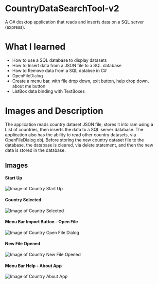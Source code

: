 # CountryDataSearchTool-v2
A C# desktop application that reads and inserts data on a SQL server (express).

# What I learned
* How to use a SQL database to display datasets
* How to Insert data from a JSON file to a SQL database
* How to Remove data from a SQL databse in C#
* OpenFileDialog
* Create a menu bar, with file drop down, exit button, help drop down, about me button
* ListBox data binding with TextBoxes

# Images and Description
The application reads country dataset JSON file, stores it into ram using a List of countries, then inserts the data to a SQL server database. The application also has the ability to read other country datasets, via OpenFileDialog obj. Before storing the new country dataset file to the database, the database is cleared, via delete statement, and then the new data is stored in the database.

## Images
#### Start Up
![Image of Country Start Up](https://github.com/negrt/cv/blob/master/images/CountryStartUp.PNG?raw=true)

#### Country Selected
![Image of Country Selected](https://github.com/negrt/cv/blob/master/images/CountrySelected.PNG?raw=true)

#### Menu Bar Import Button - Open File
![Image of Country Open File Dialog](https://github.com/negrt/cv/blob/master/images/CountryOpenFileDialog.PNG?raw=true)

#### New File Opened
![Image of Country New File Opened](https://github.com/negrt/cv/blob/master/images/CountryNewFileOpened.PNG?raw=true)

#### Menu Bar Help - About App
![Image of Country About App](https://github.com/negrt/cv/blob/master/images/CountryAboutApp.PNG?raw=true)
